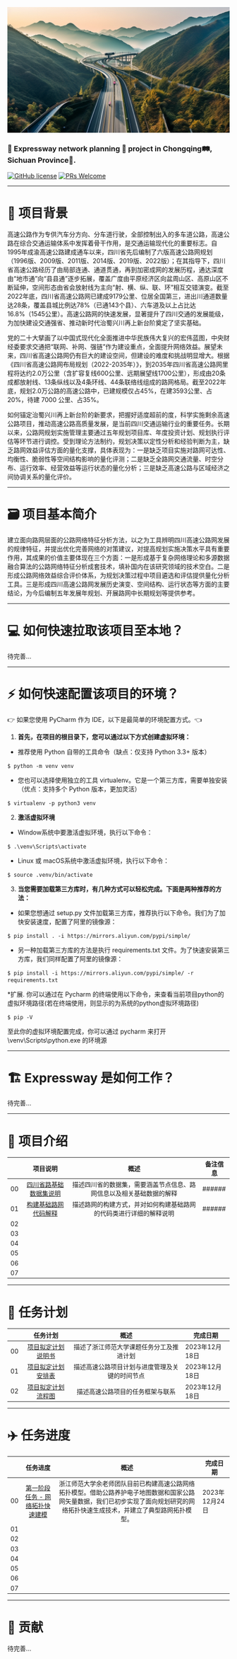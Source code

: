 ![Expressway Project](images/HomePage/首页图像展示.png)

### 🚀 Expressway network planning 🚦 project in Chongqing🛤️, Sichuan Province🐼.

[![GitHub license](https://img.shields.io/github/license/microsoft/Generative-AI-For-Beginners.svg)](https://github.com/Yunheng-Wang/Expressway/blob/master/LICENSE.txt)
[![PRs Welcome](https://img.shields.io/badge/PRs-welcome-brightgreen.svg?style=flat-square)](https://github.com/Yunheng-Wang/Expressway)

---

# 🌟 项目背景

高速公路作为专供汽车分方向、分车道行驶，全部控制出入的多车道公路，高速公路在综合交通运输体系中发挥着骨干作用，是交通运输现代化的重要标志。自1995年成渝高速公路建成通车以来，四川省先后编制了六版高速公路网规划（1996版、2009版、2011版、2014版、2019版、2022版）；在其指导下，四川省高速公路经历了由局部连通、通道贯通，再到加密成网的发展历程，通达深度由“地市通”向“县县通”逐步拓展，覆盖广度由平原经济区向盆周山区、高原山区不断延伸，空间形态由省会放射线为主向“射、横、纵、联、环”相互交错演变。截至2022年底，四川省高速公路网已建成9179公里、位居全国第三，进出川通道数量达28条，覆盖县城比例达78%（已通143个县）、六车道及以上占比达16.8%（1545公里）。高速公路网的快速发展，显著提升了四川交通的发展能级，为加快建设交通强省、推动新时代治蜀兴川再上新台阶奠定了坚实基础。

党的二十大擘画了以中国式现代化全面推进中华民族伟大复兴的宏伟蓝图，中央财经委要求交通把“联网、补网、强链”作为建设重点，全面提升网络效益。展望未来，四川省高速公路网仍有巨大的建设空间，但建设的难度和挑战明显增大。根据《四川省高速公路网布局规划（2022-2035年）》，到2035年四川省高速公路网里程将达约2.0万公里（含扩容复线600公里、远期展望线1700公里），形成由20条成都放射线、13条纵线以及4条环线、44条联络线组成的路网格局。截至2022年底，规划2.0万公路的高速公路中，已建规模仅占45%，在建3593公里、占20%，待建 7000 公里、占35%。

如何锚定治蜀兴川再上新台阶的新要求，把握好适度超前的度，科学实施剩余高速公路项目，推动高速公路高质量发展，是当前四川交通运输行业的重要任务。长期以来，公路网规划实施管理主要通过五年规划项目库、年度投资计划、规划执行评估等环节进行调控。受到理论方法制约，规划决策以定性分析和经验判断为主，缺乏路网效益评估方面的量化支撑，具体表现为：一是缺乏项目实施对路网可达性、均衡性、脆弱性等空间结构影响的量化评测；二是缺乏全路网交通流量、时空分布、运行效率、经营效益等运行状态的量化分析；三是缺乏高速公路与区域经济之间协调关系的量化评价。

---

# 🗃️ 项目基本简介

建立面向路网层面的公路网络特征分析方法，以之为工具辨明四川高速公路网发展的规律特征，并提出优化完善网络的对策建议，对提高规划实施决策水平具有重要作用，其成果的价值主要体现在三个方面：一是形成基于复杂网络理论和多源数据融合算法的公路网络特征分析成套技术，填补国内在该研究领域的技术空白。二是形成公路网络效益综合评价体系，为规划决策过程中项目遴选和评估提供量化分析工具。三是形成四川高速公路网发展历史演变、空间结构、运行状态等方面的主要结论，为今后编制五年发展年规划、开展路网中长期规划等提供参考。

---

# 💻️ 如何快速拉取该项目至本地？

待完善...

---

# ⚡️ 如何快速配置该项目的环境？

👉 如果您使用 PyCharm 作为 IDE，以下是最简单的环境配置方式。👈

1. **首先，在项目的根目录下，您可以通过以下方式创建虚拟环境：**

- 推荐使用 Python 自带的工具命令（缺点：仅支持 Python 3.3+ 版本）
```fish
$ python -m venv venv
```

- 您也可以选择使用独立的工具 virtualenv。它是一个第三方库，需要单独安装（优点：支持多个 Python 版本，更加灵活）
```fish
$ virtualenv -p python3 venv
```

2. **激活虚拟环境**

- Window系统中要激活虚拟环境，执行以下命令：
```fish
$ .\venv\Scripts\activate
```

- Linux 或 macOS系统中激活虚拟环境，执行以下命令：
```fish
$ source .venv/bin/activate
```

3. **当您需要加载第三方库时，有几种方式可以轻松完成。下面是两种推荐的方法：**

- 如果您想通过 setup.py 文件加载第三方库，推荐执行以下命令。我们为了加快安装速度，配置了阿里的镜像源：
```fish
$ pip install . -i https://mirrors.aliyun.com/pypi/simple/
```

- 另一种加载第三方库的方法是执行 requirements.txt 文件。为了快速安装第三方库，我们同样配置了阿里的镜像源：
```fish
$ pip install -i https://mirrors.aliyun.com/pypi/simple/ -r requirements.txt
```

*扩展. 你可以通过在 Pycharm 的终端使用以下命令，来查看当前项目python的虚拟环境路径(若在终端使用，则显示的为系统的python虚拟环境路径)
```fish
$ pip -V
```

至此你的虚拟环境配置完成，你可以通过 pycharm 来打开 \venv\Scripts\python.exe 的环境源


---

# 🏗 Expressway 是如何工作？

待完善...

---

# 📂 项目介绍
|    |                 项目说明                 |                 概述                 | 备注信息   |                             
|:--:|:------------------------------------:|:----------------------------------:|--------|
| 00 | [四川省路基础数据集说明](src/Expressway/DataSet/Readme.md) | 描述四川省的数据集，需要涵盖节点信息、路网信息以及相关基础数据的解释 | ###### | 
| 01 |  [构建基础路网代码解释](src/Expressway/Graph/Readme.md)   | 描述路网的构建方式，并对如何构建基础路网的代码类进行详细的解释说明  | ###### | 
| 02 |                       |                                                                                              |             | 
| 03 |                       |                                                                                              |             | 
| 04 |                       |                                                                                              |             | 
| 05 |                       |                                                                                              |             | 
| 06 |                       |                                                                                              |             | 
| 07 |                       |                                                                                              |             | 

---

# 📝 任务计划
|    |                       任务计划                        |           概述            | 完成日期        |                             
|:--:|:-------------------------------------------------:|:-----------------------:|-------------|
| 00 | [项目拟定计划说明书](docs/Readme_Planning_explain_word.md) |  描述了浙江师范大学课题任务分工及推进计划   | 2023年12月18日 | 
| 01 |    [项目拟定计划安排表](docs/Readme_Planning_excel.md)     | 描述高速公路项目计划与进度管理及关键的时间节点 | 2023年12月18日      | 
| 02 |  [项目拟定计划流程图](docs/Readme_Planning_FlowChart.md)   |    描述高速公路项目的任务框架与联系     | 2023年12月18日      | 

---

# ✈️ 任务进度
|    |                              任务进度                              |                                              概述                                              | 完成日期        |                             
|:--:|:--------------------------------------------------------------:|:--------------------------------------------------------------------------------------------:|-------------|
| 00 | [第一阶段任务 - 网络拓扑快速建模](docs/Readme_FirstStage_BuildingNetwork.md) |  浙江师范大学余老师团队目前已构建高速公路网络拓扑模型。借助公路养护电子地图数据和国家公路网矢量数据，我们已初步实现了面向规划研究的网络拓扑快速生成技术，并建立了典型路网拓扑模型。   | 2023年12月24日 | 
| 01 |                                                                |                                                                                              |             | 
| 02 |                                                                |                                                                                              |             | 
| 03 |                                                                |                                                                                              |             | 
| 04 |                                                                |                                                                                              |             | 
| 05 |                                                                |                                                                                              |             | 
| 06 |                                                                |                                                                                              |             | 
| 07 |                                                                |                                                                                              |             | 

---

# 🍻 贡献

待完善...
